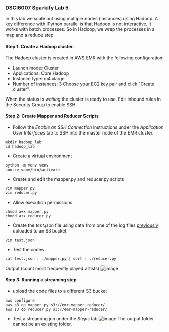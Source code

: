 ### DSCI6007 Sparkify Lab 5

In this lab we scale out using multiple nodes (instances) using Hadoop. A key difference with IPython parallel is that Hadoop is not interactive, it works with batch processes. So in Hadoop, we wrap the processes in a map and a reduce step. 

#### Step 1: Create a Hadoop cluster. 

The Hadoop cluster is created in AWS EMR with the following configuration:

- Launch mode: Cluster
- Applications: Core Hadoop
- Instance type: m4.xlarge
- Number of instances: 3 Choose your EC2 key pair and click "Create cluster".

When the status is *waiting* the cluster is ready to use. Edit inbound rules in the Security Group to enable SSH.

#### Step 2: Create Mapper and Reducer Scripts

- Follow the *Enable an SSH Connection* instructions under the *Application User Interfaces* tab to SSH into the master node of the EMR cluster. 
```
mkdir hadoop_lab
cd hadoop_lab
```
- Create a virtual environment
```
python -m venv venv
source venv/bin/activate
```
- Create and edit the mapper.py and reducer.py scripts
```
vim mapper.py
vim reducer.py
```
- Allow execution permissions
```
chmod a+x mapper.py
chmod a+x reducer.py
```
- Create the *test.json* file using data from one of the log files [previously](https://github.com/rara-by/Sparkify3-4_S3_Parallel_Computing_EC2) uploaded to an S3 bucket.
```
vim test.json
```
- Test the codes
```
cat test.json | ./mapper.py | sort | ./reducer.py 
```
Output (count most frequently played artists)
![image](https://user-images.githubusercontent.com/63100531/230808731-92c71e90-d33d-4b7d-91a8-88243266c808.png)

#### Step 3: Running a streaming step
- upload the code files to a different S3 bucket
```
aws configure
aws s3 cp mapper.py s3://emr-mapper-reducer/
aws s3 cp reducer.py s3://emr-mapper-reducer/
```
- Test a streaming jon under the *Steps* tab
![image](https://user-images.githubusercontent.com/63100531/230809528-36f0fa72-43c1-4766-9238-c0141b52fa89.png)
The output folder cannot be an existing folder.
